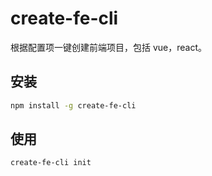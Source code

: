 # create-fe-cli

根据配置项一键创建前端项目，包括 vue，react。

## 安装

```bash
npm install -g create-fe-cli
```

## 使用

```bash
create-fe-cli init
```
